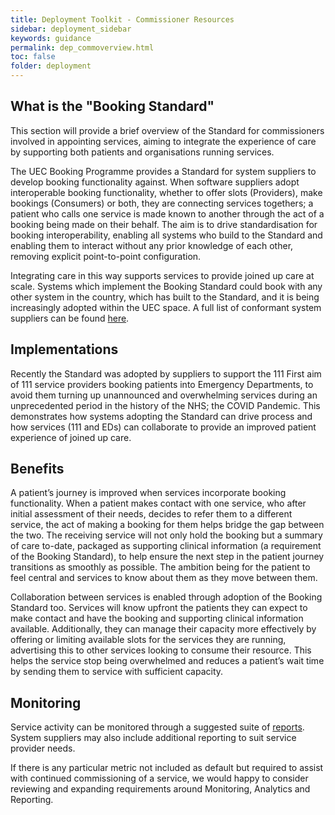 ```yaml
---
title: Deployment Toolkit - Commissioner Resources
sidebar: deployment_sidebar
keywords: guidance
permalink: dep_commoverview.html
toc: false
folder: deployment
---
```


## What is the "Booking Standard"

This section will provide a brief overview of the Standard for commissioners involved in appointing services, aiming to integrate the experience of care by supporting both patients and organisations running services. 

The UEC Booking Programme provides a Standard for system suppliers to develop booking functionality against. When software suppliers adopt interoperable booking functionality, whether to offer slots (Providers), make bookings (Consumers) or both, they are connecting services togethers; a patient who calls one service is made known to another through the act of a booking being made on their behalf. The aim is to drive standardisation for booking interoperability, enabling all systems who build to the Standard and enabling them to interact without any prior knowledge of each other, removing explicit point-to-point configuration. 

Integrating care in this way supports services to provide joined up care at scale. Systems which implement the Booking Standard could book with any other system in the country, which has built to the Standard, and it is being increasingly adopted within the UEC space. A full list of conformant system suppliers can be found <a href="catalogue.html" target="_blank">here</a>.

## Implementations
  
Recently the Standard was adopted by suppliers to support the 111 First aim of 111 service providers booking patients into Emergency Departments, to avoid them turning up unannounced and overwhelming services during an unprecedented period in the history of the NHS; the COVID Pandemic. This demonstrates how systems adopting the Standard can drive process and how services (111 and EDs) can collaborate to provide an improved patient experience of joined up care. 

## Benefits

A patient’s journey is improved when services incorporate booking functionality. When a patient makes contact with one service, who after initial assessment of their needs, decides to refer them to a different service, the act of making a booking for them helps bridge the gap between the two. The receiving service will not only hold the booking but a summary of care to-date, packaged as supporting clinical information (a requirement of the Booking Standard), to help ensure the next step in the patient journey transitions as smoothly as possible. The ambition being for the patient to feel central and services to know about them as they move between them.

Collaboration between services is enabled through adoption of the Booking Standard too. Services will know upfront the patients they can expect to make contact and have the booking and supporting clinical information available. Additionally, they can manage their capacity more effectively by offering or limiting available slots for the services they are running, advertising this to other services looking to consume their resource. This helps the service stop being overwhelmed and reduces a patient’s wait time by sending them to service with sufficient capacity.

## Monitoring 

Service activity can be monitored through a suggested suite of <a href="fs_reporting.html" target="_blank">reports</a>. System suppliers may also include additional reporting to suit service provider needs. 

If there is any particular metric not included as default but required to assist with continued commissioning of a service, we would happy to consider reviewing and expanding requirements around Monitoring, Analytics and Reporting. 

